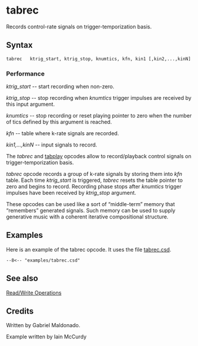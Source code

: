 <!--
id:tabrec
category:Table Control:Read/Write Operations
-->
# tabrec
Records control-rate signals on trigger-temporization basis.

## Syntax
``` csound-orc
tabrec   ktrig_start, ktrig_stop, knumtics, kfn, kin1 [,kin2,...,kinN]
```

### Performance

_ktrig_start_ -- start recording when non-zero.

_ktrig_stop_ -- stop recording when _knumtics_ trigger impulses are received by this input argument.

_knumtics_ -- stop recording or reset playing pointer to zero when the number of tics defined by this argument is reached.

_kfn_ -- table where k-rate signals are recorded.

_kin1,...,kinN_ -- input signals to record.

The _tabrec_ and [tabplay](../../opcodes/tabplay) opcodes allow to record/playback control signals on trigger-temporization basis.

_tabrec_ opcode records a group of k-rate signals by storing them into _kfn_ table. Each time _ktrig_start_ is triggered, _tabrec_ resets the table pointer to zero and begins to record. Recording phase stops after _knumtics_ trigger impulses have been received by _ktrig_stop_ argument.

These opcodes can be used like a  sort of &ldquo;middle-term&rdquo; memory that &ldquo;remembers&rdquo; generated signals. Such memory can be used to supply generative music with a coherent iterative compositional structure.

## Examples

Here is an example of the tabrec opcode. It uses the file [tabrec.csd](../../examples/tabrec.csd).

``` csound-csd title="Example of the tabrec opcode." linenums="1"
--8<-- "examples/tabrec.csd"
```

## See also

[Read/Write Operations](../../table/readwrit)

## Credits

Written by Gabriel Maldonado.

Example written by Iain McCurdy
